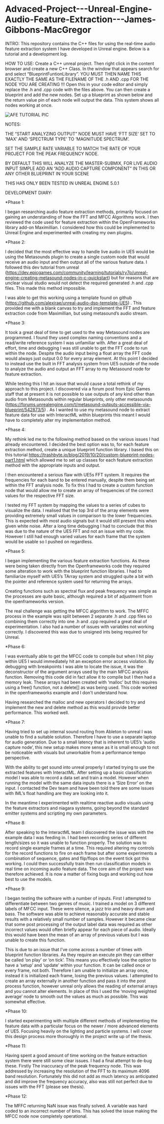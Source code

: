 # Advaced-Project---Unreal-Engine-Audio-Feature-Extraction---James-Gibbons-MacGregor

INTRO: This repository contains the C++ files for using the real-time audio feature extraction system I have developed in Unreal engine. Below is a tutorial and a development log.

HOW TO USE:  Create a C++ unreal project. Then right click in the content browser and create a new C++ Class. In the window that appears search for and select “BlueprintFuntionLibrary”. YOU MUST THEN NAME THIS EXACTLY THE SAME AS THE FILENAME OF THE .h AND .cpp FOR THE NODE YOU ARE CREATING !!! Open this in your code editor and simply replace the .h and .cpp code with the files above. You can then create a blueprint and add the new nodes. Set up a blueprint as shown below and the return value pin of each node will output the data. This system shows all nodes working at once. 

![AFE TUTORIAL PIC](https://user-images.githubusercontent.com/90520843/205463508-13bf9df2-7154-46af-9bab-8cd8e2b22a05.png)


NOTES: 

THE “START ANALYZING OUTPUT” NODE MUST HAVE ‘FTT SIZE’ SET TO ‘MAX’ AND ‘SPECTRUM TYPE’ TO ‘MAGNITUDE SPECTRUM’. 

SET THE SAMPLE RATE VARIABLE TO MATCH THE RATE OF YOUR PROJECT FOR THE PEAK FREQUENCY NODE.

BY DEFAULT THIS WILL ANALYZE THE MASTER-SUBMIX, FOR LIVE AUDIO INPUT SIMPLE ADD AN “ADD AUDIO CAPTURE COMPONENT” IN THIS OR ANY OTHER BLUEPRINT IN YOUR SCENE

THIS HAS ONLY BEEN TESTED IN UNREAL ENGINE 5.0.1

DEVELOPMENT DIARY:

*Phase 1:

I began researching audio feature extraction methods, primarily focused on gaining an understanding of how the FFT and MFCC Algorithms work. I then reviewed the code used for feature extraction within the OpenFrameworks library add-on Maximillian. I considered how this could be implemented to Unreal Engine and experimented with creating my own plugins. 

*Phase 2:

I decided that the most effective way to handle live audio in UE5 would be using the Metasounds plugin to create a single custom node that would receive an audio input and then output all of the various feature data. I followed this dev tutorial from unreal (https://dev.epicgames.com/community/learning/tutorials/ry7p/unreal-engine-creating-metasound-nodes-in-c-quickstart) but for reasons that are unclear visual studio would not detect the required generated .h and .cpp files. This made this method impossible. 

I was able to get this working using a template found on github (https://github.com/alexirae/unreal-audio-dsp-template-UE5) . This provided me with a blank canvas to try and implement the FFT and feature extraction code from Maximillian, but using metasound’s audio stream.  

*Phase 3:

It took a great deal of time to get used to the way Metasound nodes are programmed. I found they used complex naming conventions and a read/write reference system I was unfamiliar with. After a great deal of effort, time and debugging I was still unable to get the FFT code to run within the node. Despite the audio input being a float array the FFT code would always just output 0.0 for every array element. At this point I decided to instead use the built in FFT analysis system from UE5 outside of the node to analyze the audio and output an FFT array to my Metasound node for feature extraction. 

While testing this I hit an issue that would cause a total rethink of my approach to this project. I discovered via a forum post from Epic Games staff that at present it is not possible to use outputs of any kind other than audio from Metasounds within regular blueprints, only other metasounds (https://forums.unrealengine.com/t/metasound-outputs-accessible-via-blueprint/542873/5) . As I wanted to use my metasound node to extract feature data for use with InteractML within blueprints this meant I would have to completely alter my implementation method. 

*Phase 4:

My rethink led me to the following method based on the various issues I had already encountered. I decided the best option was to, for each feature extraction method, create a unique blueprint function library. I based this on this tutorial https://trashbyte.io/blog/2019/10/20/custom-blueprint-nodes-part1.html  which allowed me to set up classes for each feature extraction method with the appropriate inputs and output. 

I then encountered a serious flaw with UE5s FFT system. It requires the frequencies for each band to be entered manually, despite them being set within the FFT analysis node. To fix this I had to create a custom function node that would allow me to create an array of frequencies of the correct values for the respective FFT size.

I tested my FFT system by mapping the values to a series of cubes to visualize the data. I realised that the top 3rd of the array elements were providing extremely small values in comparison to the lower frequencies. This is expected with most audio signals but it would still present this when given white noise. After a long time debugging I had to conclude that this was due to the nature of the UE5 FFT and not an issue with my code. However I still had enough varied values for each frame that the system would be usable so I pushed on regardless.

*Phase 5:

I began implementing the various feature extraction functions. As these were being taken directly from the Openframeworks code they required some alteration to work with the blueprint function libraries. I had to familiarize myself with UE5’s TArray system and struggled quite a bit with the pointer and reference system used for returning the arrays. 

Creating functions such as spectral flux and peak frequency was simple as the processes are quite basic, although required a bit of adjustment from the openframeworks version.

The real challenge was getting the MFCC algorithm to work. The MFFC process in the example was split between 2 separate .h and .cpp files so combining them correctly into one .h and .cpp required a great deal of experimentation. I also had a number of issues with variables not working correctly. I discovered this was due to unsigned ints being required for Unreal. 

*Phase 6:

I was eventually able to get the MFCC code to compile but when I hit play within UE5 I would immediately hit an exception error access violation. By debugging with breakpoints I was able to locate the issue, it was the deconstructor of the argument arrays used by the main MFCC analysis function. Removing this code did in fact allow it to compile but I then had a memory leak. These arrays had been created with ‘malloc’ but this requires using a free() function, not a delete[] as was being used. This code worked in the openframeworks example and I don't understand how. 

Having researched the malloc and new operators I decided to try and implement the new and delete method as this would provide better performance. This worked well.

*Phase 7:

Having tried to set up internal sound routing from Ableton to unreal I was unable to find a suitable solution. Therefore I have to use a separate laptop for audio generation. Due to a small latency that is inherent to UE5’s ‘audio capture node’, this new setup makes more sense as it is small enough to not be noticeable with visuals but unworkable from a performance tempo perspective. 

With the ability to get sound into unreal properly I started trying to use the extracted features with InteractML. After setting up a basic classification model I was able to record a data set and train a model. However when running the model with the same data inputs there is a ‘Size Error’ on the input. I contacted the Dev team and have been told there are some issues with IML’s float handling are they are looking into it.

In the meantime I experimented with realtime reactive audio visuals using the feature extractors and niagara systems, going beyond the standard emitter systems and scripting my own parameters.

*Phase 8:

After speaking to the InteractML team I discovered the issue was with the example data I was feeding in. I had been recording series of different length/sizes so it was unable to function properly. The solution was to record single example frames at a time. This required altering my controls for the record functions to fire on each frame but after some experiments a combination of sequence, gates and flip/flops on the event tick got this working. I could then successfully train then run classification models in real time on incoming audio feature data. The core aim of the project was therefore achieved. It is now a matter of fixing bugs and working out how best to use the models.

*Phase 9:

I began testing the software with a number of inputs. First I attempted to differentiate between two genres of music. I trained a model on 3 different labels of MFCC input. These were silence, a jazz trio and heavy drum and bass. The software was able to achieve reasonably accurate and stable results with a relatively small number of samples. However it became clear that some post processing of the output label data was required as other incorrect values would often briefly appear for each piece of audio. Ideally this would have been the mean of an array of previous values but I was unable to create this function. 

This is due to an issue that I’ve come across a number of times with blueprint function libraries. As they require an execute pin they can either be called ‘on play’ or ‘on tick’. This means you effectively lose the option to have a ‘setup’ and ‘update’ within your function. It can be called once or every frame, not both. Therefore I am unable to initialize an array once, instead it is initialized each frame, losing the previous values. I attempted to create an array externally in another function and pass it into the post process function, however unreal only allows the reading of external arrays and you cannot alter elements. In place of this I used the ‘moving weighted average’ node to smooth out the values as much as possible. This was somewhat effective. 

*Phase 10:

I started experimenting with multiple different methods of implementing the feature data with a particular focus on the newer / more advanced elements of UE5. Focusing heavily on the lighting and particle systems. I will cover this design process more thoroughly in the project write up of the thesis. 

*Phase 11:

Having spent a good amount of time working on the feature extraction system there were still some clear issues. I had a final attempt to de-bug these. Firstly The inaccuracy of the peak frequency node. This was addressed by increasing the resolution of the FFT to its maximum 4096 band resolution. Fortunately this did not add as much latency as anticipated and did improve the frequency accuracy, also was still not perfect due to issues with the FFT (please see thesis). 

*Phase 12:

The MFFC returning NaN issue was finally solved. A variable was hard coded to an incorrect number of bins. This has solved the issue making the MFCC node now completely operational.
